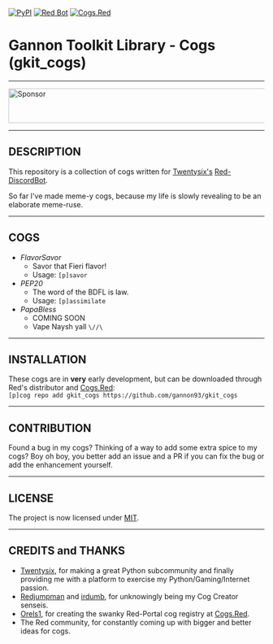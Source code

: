 [![PyPI](https://img.shields.io/badge/Python-3.5-blue.svg)](https://www.python.org/downloads/) 
[![Red Bot](https://img.shields.io/badge/Discord-Red%20Bot-red.svg)](https://github.com/Twentysix26/Red-DiscordBot)
[![Cogs.Red](https://img.shields.io/badge/Cogs.Red-gkit__cogs-red.svg)](https://cogs.red/cogs/gannon93/gkit_cogs/)

Gannon Toolkit Library - Cogs (gkit_cogs)
=========================================

---

<a target='_blank' rel='nofollow' href='https://app.codesponsor.io/link/raiq3oRu2yGcVNAnbBGftY8G/gannon93/gkit_cogs'>
  <img alt='Sponsor' width='888' height='68' src='https://app.codesponsor.io/embed/raiq3oRu2yGcVNAnbBGftY8G/gannon93/gkit_cogs.svg' />
</a>

---

DESCRIPTION
-----------

This repository is a collection of cogs written for [Twentysix's](https://github.com/Twentysix26) [Red-DiscordBot](https://github.com/Cog-Creators/Red-DiscordBot).  

So far I've made meme-y cogs, because my life is slowly revealing to be an elaborate meme-ruse.  

---

COGS
----

  - _FlavorSavor_
    - Savor that Fieri flavor!
    - Usage: `[p]savor`
  - _PEP20_
    - The word of the BDFL is law.
    - Usage: `[p]assimilate`
  - _PapaBless_
    - COMING SOON
    - Vape Naysh yall `\//\`

---

INSTALLATION
------------

These cogs are in __very__ early development, but can be downloaded through Red's distributor and [Cogs.Red](https://cogs.red/cogs/gannon93/gkit_cogs/):  
`[p]cog repo add gkit_cogs https://github.com/gannon93/gkit_cogs`

---

CONTRIBUTION
------------

Found a bug in my cogs? Thinking of a way to add some extra spice to my cogs? 
Boy oh boy, you better add an issue and a PR if you can fix the bug or add the enhancement yourself.

---

LICENSE
-------

The project is now licensed under [MIT](https://github.com/gannon93/gkit_cogs/blob/master/LICENSE).

---

CREDITS and THANKS
------------------

  - [Twentysix](https://github.com/Twentysix26), for making a great Python subcommunity and finally providing me with a platform to exercise my Python/Gaming/Internet passion. 
  - [Redjumpman](https://github.com/Redjumpman) and [irdumb](https://github.com/irdumbs), for unknowingly being my Cog Creator senseis. 
  - [Orels1](https://github.com/orels1), for creating the swanky Red-Portal cog registry at [Cogs.Red](http://cogs.red).
  - The Red community, for constantly coming up with bigger and better ideas for cogs.
